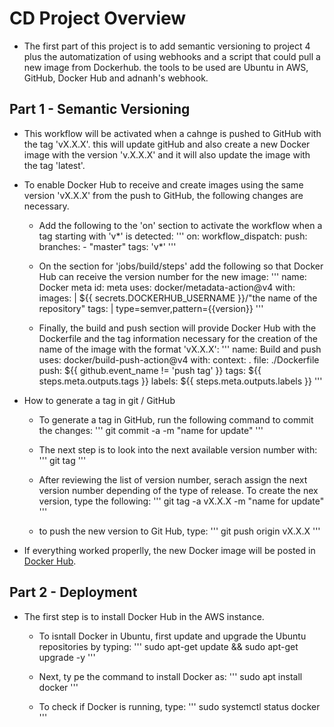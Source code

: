 # CD Project Overview
- The first part of this project is to add semantic versioning to project 4 plus the automatization of using webhooks and a script that could pull a new image from Dockerhub. the tools to be used are Ubuntu in AWS, GitHub, Docker Hub and adnanh's webhook.


## Part 1 - Semantic Versioning

- This workflow will be activated when a cahnge is pushed to GitHub with the tag 'vX.X.X'. this will update gitHub and also create a new Docker image with the version 'v.X.X.X' and it will also update the image with the tag 'latest'.

- To enable Docker Hub to receive and create images using the same version 'vX.X.X' from the push to GitHub, the following changes are necessary.

	- Add the following to the 'on' section to activate the workflow when a tag starting with 'v*' is detected:
	'''
	on:
  	  workflow_dispatch:
  	  push:
    	    branches:
      	      - "master"
            tags:
              'v*'
	''' 

	- On the section for 'jobs/build/steps' add the following so that Docker Hub can receive the version number for the new image:
	'''
        name: Docker meta
        id: meta
        uses: docker/metadata-action@v4
        with:
          images: |
            ${{ secrets.DOCKERHUB_USERNAME }}/"the name of the repository"
          tags: |
            type=semver,pattern={{version}}
	'''

	- Finally, the build and push section will provide Docker Hub with the Dockerfile and the tag information necessary for the creation of the name of the image with the format 'vX.X.X':
	'''
	name: Build and push
        uses: docker/build-push-action@v4
        with:
          context: .
          file: ./Dockerfile
          push: ${{ github.event_name != 'push tag' }}
          tags: ${{ steps.meta.outputs.tags }}
          labels: ${{ steps.meta.outputs.labels }}
	'''

- How to generate a tag in git / GitHub
	- To generate a tag in GitHub, run the following command to commit the changes:
	'''
	git commit -a -m "name for update"
	''' 

	- The next step is to look into the next available version number with:
        '''
        git tag
        '''
	
	- After reviewing the list of version number, serach assign the next version number depending of the type of release. To create the nex version, type the following:
        '''
        git tag -a vX.X.X -m "name for update"
        '''

	- to push the new version to Git Hub, type: 
        '''
        git push origin vX.X.X
        '''

- If everything worked properlly, the new Docker image will be posted in [Docker Hub](https://hub.docker.com/r/juanapolinar001/my-website3/tags). 


## Part 2 - Deployment
- The first step is to install Docker Hub in the AWS instance.
	- To isntall Docker in Ubuntu, first update and upgrade the Ubuntu repositories by typing:
	'''
	sudo apt-get update && sudo apt-get upgrade -y
	'''
	
	- Next, ty pe the command to install Docker as:
	'''
	sudo apt install docker
	'''

	- To check if Docker is running, type:
	'''
	sudo systemctl status docker
	'''






























 


